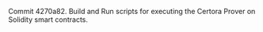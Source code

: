 Commit 4270a82.                    Build and Run scripts for executing the Certora Prover on Solidity smart contracts.